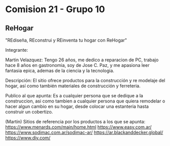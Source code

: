 # Comision 21 - Grupo 10
## ReHogar

"REdiseña, REconstrui y REinventa tu hogar con ReHogar"

Integrante:

Martin Velazquez: Tengo 26 años, me dedico a reparacion de PC, trabajo hace 8 años en gastronomia, soy de Jose C. Paz, y me apasiona leer fantasia epica, ademas de la ciencia y la tecnologia.

Descripción: El sitio ofrece productos para la construcción y re modelaje del hogar, así como también materiales de construcción y ferreteria.

Publico al que apunta: Es a cualquier persona que se dedique a la construccion, asi como tambien a cualquier persona que quiera remodelar o hacer algun cambio en su hogar, desde colocar una estanteria hasta construir un cobertizo.

(Martin) Sitios de referencia por los productos a los que se apunta: https://www.menards.com/main/home.html https://www.easy.com.ar/ https://www.sodimac.com.ar/sodimac-ar/ https://ar.blackanddecker.global/ https://www.diy.com/
